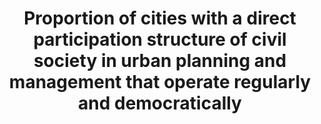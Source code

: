---
data_non_statistical: true
goal_meta_link: http://unstats.un.org/sdgs/files/metadata-compilation/Metadata-Goal-11.pdf
graph: null
graph_title: Proportion of cities with a direct participation structure of civil society
  in urban planning and management that operate regularly and democratically
graph_type: null
has_metadata: false
indicator: 11.3.2
indicator_name: Proportion of cities with a direct participation structure of civil
  society in urban planning and management that operate regularly and democratically
indicator_sort_order: 11-03-02
indicator_variable: null
layout: indicator
national_geographical_coverage: United States
permalink: /11-3-2/
published: true
reporting_status: notstarted
sdg_goal: 11
source_active_1: true
source_notes_1: null
source_title_1: null
target: By 2030, enhance inclusive and sustainable urbanization and capacity for participatory,
  integrated and sustainable human settlement planning and management in all countries.
target_id: '11.3'
title: Proportion of cities with a direct participation structure of civil society
  in urban planning and management that operate regularly and democratically
un_custodial_agency: UN Habitat
un_designated_tier: '3'
variable_description: null
variable_notes: null
---